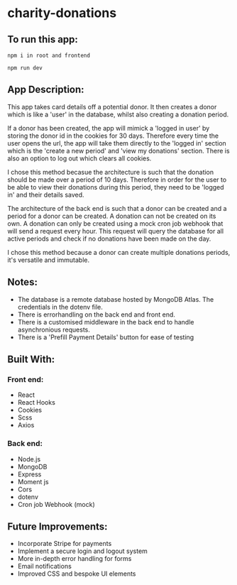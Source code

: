 # charity-donations

## To run this app:

```terminal
npm i in root and frontend
```

```terminal
npm run dev
```

## App Description: 

This app takes card details off a potential donor. It then creates a donor which is like a 'user' in the database, whilst also creating a donation period.

If a donor has been created, the app will mimick a 'logged in user' by storing the donor id in the cookies for 30 days. Therefore every time the user opens the url, the app will take them directly to the 'logged in' section which is the 'create a new period' and 'view my donations' section. 
There is also an option to log out which clears all cookies.

I chose this method becasue the architecture is such that the donation should be made over a period of 10 days. Therefore in order for the user to be able to view their donations during this period, they need to be 'logged in' and their details saved.

The architecture of the back end is such that a donor can be created and a period for a donor can be created. A donation can not be created on its own. A donation can only be created using a mock cron job webhook that will send a request every hour. This request will query the database for all active periods and check if no donations have been made on the day. 

I chose this method because a donor can create multiple donations periods, it's versatile and immutable.

## Notes: 
* The database is a remote database hosted by MongoDB Atlas. The credentials in the dotenv file.
* There is errorhandling on the back end and front end.
* There is a customised middleware in the back end to handle asynchronious requests.
* There is a 'Prefill Payment Details' button for ease of testing


## Built With: 
### Front end:
* React
* React Hooks
* Cookies
* Scss
* Axios

### Back end:
* Node.js
* MongoDB
* Express
* Moment js
* Cors
* dotenv
* Cron job Webhook (mock)


## Future Improvements:
* Incorporate Stripe for payments
* Implement a secure login and logout system
* More in-depth error handling for forms
* Email notifications 
* Improved CSS and bespoke UI elements
